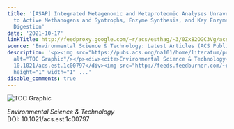 ```yaml
---
title: '[ASAP] Integrated Metagenomic and Metaproteomic Analyses Unravel Ammonia Toxicity
  to Active Methanogens and Syntrophs, Enzyme Synthesis, and Key Enzymes in Anaerobic
  Digestion'
date: '2021-10-17'
linkTitle: http://feedproxy.google.com/~r/acs/esthag/~3/0Zx82OGC3Vg/acs.est.1c00797
source: 'Environmental Science & Technology: Latest Articles (ACS Publications)'
description: '<p><img src="https://pubs.acs.org/na101/home/literatum/publisher/achs/journals/content/esthag/0/esthag.ahead-of-print/acs.est.1c00797/20211017/images/medium/es1c00797_0006.gif"
  alt="TOC Graphic"/></p><div><cite>Environmental Science & Technology</cite></div><div>DOI:
  10.1021/acs.est.1c00797</div><img src="http://feeds.feedburner.com/~r/acs/esthag/~4/0Zx82OGC3Vg"
  height="1" width="1" ...'
disable_comments: true
---
```

<p><img src="https://pubs.acs.org/na101/home/literatum/publisher/achs/journals/content/esthag/0/esthag.ahead-of-print/acs.est.1c00797/20211017/images/medium/es1c00797_0006.gif" alt="TOC Graphic"/></p><div><cite>Environmental Science & Technology</cite></div><div>DOI: 10.1021/acs.est.1c00797</div><img src="http://feeds.feedburner.com/~r/acs/esthag/~4/0Zx82OGC3Vg" height="1" width="1" ...